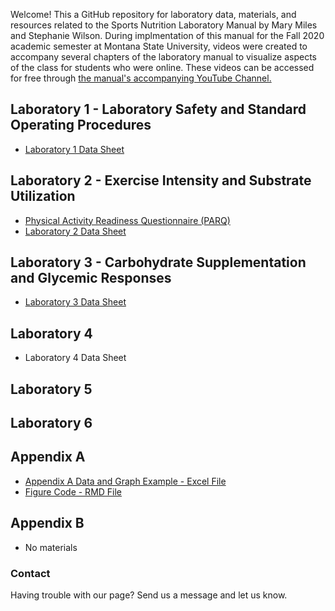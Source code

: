 Welcome! This a GitHub repository for laboratory data, materials, and resources related to the Sports Nutrition Laboratory Manual by Mary Miles and Stephanie Wilson. During implmentation of this manual for the Fall 2020 academic semester at Montana State University, videos were created to accompany several chapters of the laboratory manual to visualize aspects of the class for students who were online. These videos can be accessed for free through [the manual's accompanying YouTube Channel.](https://www.youtube.com/channel/UC6xwHsk9P1mrTnw2S_UO1Jw/)

## Laboratory 1 - Laboratory Safety and Standard Operating Procedures

- [Laboratory 1 Data Sheet](https://github.com/SWi1/SportsNutritionLabManual/blob/master/Laboratory_1_Worksheet.pdf)

## Laboratory 2 - Exercise Intensity and Substrate Utilization
 
 - [Physical Activity Readiness Questionnaire (PARQ)](http://eparmedx.com/wp-content/uploads/2013/03/January2020PARQPlusFillable.pdf)
 - [Laboratory 2 Data Sheet](https://github.com/SWi1/SportsNutritionLabManual/blob/master/Laboratory_2_Data_Sheet.pdf)

## Laboratory 3 - Carbohydrate Supplementation and Glycemic Responses
 - [Laboratory 3 Data Sheet](https://github.com/SWi1/SportsNutritionLabManual/blob/master/Laboratory_3_Data_Sheet.pdf)

## Laboratory 4
 - Laboratory 4 Data Sheet

## Laboratory 5

## Laboratory 6

## Appendix A

- [Appendix A Data and Graph Example - Excel File](https://github.com/SWi1/SportsNutritionLabManual/blob/master/Appendix%20A%20Graph%20Example.xlsx)
- [Figure Code - RMD File](https://github.com/SWi1/SportsNutritionLabManual/blob/master/Appendix%20A%20-%20Figure%20A.3%20Code.Rmd)

## Appendix B
 - No materials

### Contact

Having trouble with our page? Send us a message and let us know.
